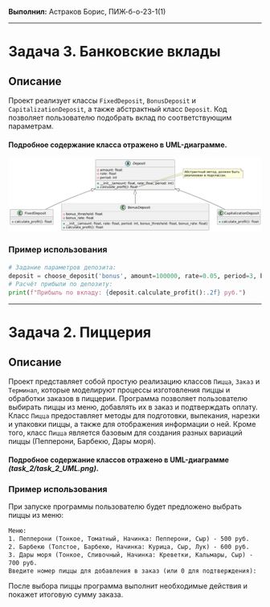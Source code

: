 **Выполнил:** Астраков Борис, ПИЖ-б-о-23-1(1)

------------------------------------------------

# Задача 3. Банковские вклады

## Описание

Проект реализует классы `FixedDeposit`, `BonusDeposit` и `CapitalizationDeposit`, а также абстрактный класс `Deposit`. Код позволяет пользователю подобрать вклад по соответствующим параметрам.

#### Подробное содержание класса отражено в UML-диаграмме.
![UML](task_3_UML.png)

### Пример использования

```python
# Задание параметров депозита:
deposit = choose_deposit('bonus', amount=100000, rate=0.05, period=3, bonus_threshold=50000, bonus_rate=0.1)
# Расчёт прибыли по депозиту:
print(f"Прибыль по вкладу: {deposit.calculate_profit():.2f} руб.")
```

-------------------------------------------------------------------------
# Задача 2. Пиццерия

## Описание

Проект представляет собой простую реализацию классов `Пицца`, `Заказ` и `Терминал`, которые моделируют процессы изготовления пиццы и обработки заказов в пиццерии. Программа позволяет пользователю выбирать пиццы из меню, добавлять их в заказ и подтверждать оплату. Класс `Пицца` предоставляет методы для подготовки, выпекания, нарезки и упаковки пиццы, а также для отображения информации о ней. Кроме того, класс `Пицца` является базовым для создания разных вариаций пиццы (Пепперони, Барбекю, Дары моря).

#### Подробное содержание классов отражено в UML-диаграмме _(task_2/task_2_UML.png)_.

### Пример использования

При запуске программы пользователю будет предложено выбрать пиццы из меню:

```
Меню:
1. Пепперони (Тонкое, Томатный, Начинка: Пепперони, Сыр) - 500 руб.
2. Барбекю (Толстое, Барбекю, Начинка: Курица, Сыр, Лук) - 600 руб.
3. Дары моря (Тонкое, Сливочный, Начинка: Креветки, Кальмары, Сыр) - 700 руб.
Введите номер пиццы для добавления в заказ (или 0 для подтверждения):
```

После выбора пиццы программа выполнит необходимые действия и покажет итоговую сумму заказа.
